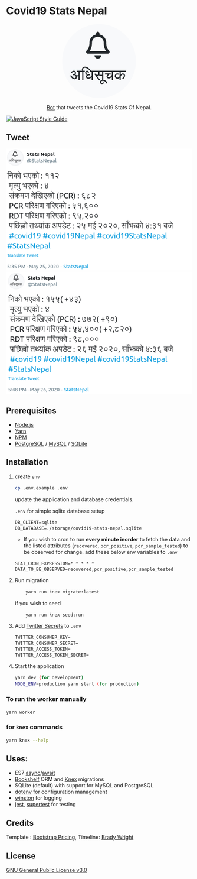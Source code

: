 # Covid19 Stats Nepal

<div align="center">
<img width="200" src="docs/logo.jpg" alt="अधिसुचक" style="border-radius:100%">
<p><a href="https://twitter.com/StatsNepal" target="_blank" rel="noopener">Bot</a> that tweets the Covid19 Stats Of Nepal.
</div>

[![JavaScript Style Guide](https://img.shields.io/badge/code_style-standard-brightgreen.svg)](https://standardjs.com)

## Tweet

![Tweet](docs/tweet.png)
![Tweet](docs/tweet-ii.png)

## Prerequisites

- [Node.js](https://yarnpkg.com/en/docs/install)
- [Yarn](https://yarnpkg.com/en/docs/install)
- [NPM](https://docs.npmjs.com/getting-started/installing-node)
- [PostgreSQL](https://www.postgresql.org/download/) / [MySQL](https://www.mysql.com/downloads/) / [SQLite](https://www.sqlite.org/download.html)

## Installation

1. create `env`

   ```bash
   cp .env.example .env
   ```

   update the application and database credentials.

   `.env` for simple sqlite database setup

   ```
   DB_CLIENT=sqlite
   DB_DATABASE=./storage/covid19-stats-nepal.sqlite
   ```

   - If you wish to cron to run **every minute inorder** to fetch the data and the listed attributes (`recovered`, `pcr_positive`, `pcr_sample_tested`) to be observed for change. add these below env variables to `.env`

   ```
   STAT_CRON_EXPRESSION=* * * * *
   DATA_TO_BE_OBSERVED=recovered,pcr_positive,pcr_sample_tested
   ```

2. Run migration

   ```bash
       yarn run knex migrate:latest
   ```

   if you wish to seed

   ```bash
       yarn run knex seed:run
   ```

3. Add [Twitter Secrets]('https://developer.twitter.com/') to `.env`
   ```
   TWITTER_CONSUMER_KEY=
   TWITTER_CONSUMER_SECRET=
   TWITTER_ACCESS_TOKEN=
   TWITTER_ACCESS_TOKEN_SECRET=
   ```
4. Start the application

   ```bash
   yarn dev (for development)
   NODE_ENV=production yarn start (for production)
   ```

### To run the worker manually

```bash
yarn worker
```

### for `knex` commands

```bash
yarn knex --help
```

## Uses:

- ES7 [async](https://developer.mozilla.org/en-US/docs/Web/JavaScript/Reference/Statements/async_function)/[await](https://developer.mozilla.org/en-US/docs/Web/JavaScript/Reference/Operators/await)
- [Bookshelf](http://bookshelfjs.org/) ORM and [Knex](http://knexjs.org/) migrations
- SQLite (default) with support for MySQL and PostgreSQL
- [dotenv](https://www.npmjs.com/package/dotenv) for configuration management
- [winston](https://www.npmjs.com/package/winston) for logging
- [jest](https://www.npmjs.com/package/jest), [supertest](https://www.npmjs.com/package/supertest) for testing

## Credits

Template : [Bootstrap Pricing](https://getbootstrap.com/docs/4.5/examples/pricing), Timeline: [Brady Wright](https://codepen.io/brady_wright/pen/NNOvrW)

## License

[GNU General Public License v3.0](LICENSE)
